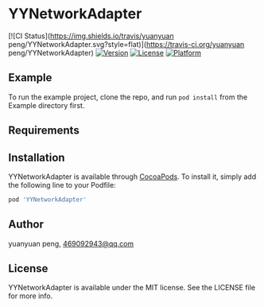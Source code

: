 # YYNetworkAdapter

[![CI Status](https://img.shields.io/travis/yuanyuan peng/YYNetworkAdapter.svg?style=flat)](https://travis-ci.org/yuanyuan peng/YYNetworkAdapter)
[![Version](https://img.shields.io/cocoapods/v/YYNetworkAdapter.svg?style=flat)](https://cocoapods.org/pods/YYNetworkAdapter)
[![License](https://img.shields.io/cocoapods/l/YYNetworkAdapter.svg?style=flat)](https://cocoapods.org/pods/YYNetworkAdapter)
[![Platform](https://img.shields.io/cocoapods/p/YYNetworkAdapter.svg?style=flat)](https://cocoapods.org/pods/YYNetworkAdapter)

## Example

To run the example project, clone the repo, and run `pod install` from the Example directory first.

## Requirements

## Installation

YYNetworkAdapter is available through [CocoaPods](https://cocoapods.org). To install
it, simply add the following line to your Podfile:

```ruby
pod 'YYNetworkAdapter'
```

## Author

yuanyuan peng, 469092943@qq.com

## License

YYNetworkAdapter is available under the MIT license. See the LICENSE file for more info.
